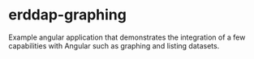 # erddap-graphing
Example angular application that demonstrates the integration of a few capabilities with Angular such as graphing and listing datasets.
